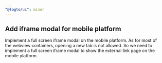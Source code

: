 ```yaml
---
"@logto/ui": minor
---
```


## Add iframe modal for mobile platform

Implement a full screen iframe modal on the mobile platform. As for most of the webview containers, opening a new tab is not allowed. So we need to implement a full screen iframe modal to show the external link page on the mobile platform.
